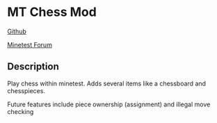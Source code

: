 <h1>MT Chess Mod</h1>
<a href="https://github.com/bas080/chess">Github</a>

<a href="http://minetest.net/forum/viewtopic.php?id=2784">Minetest Forum</a>

<h2>Description</h2>
Play chess within minetest.
Adds several items like a chessboard and chesspieces.

Future features include piece ownership (assignment) and illegal move checking